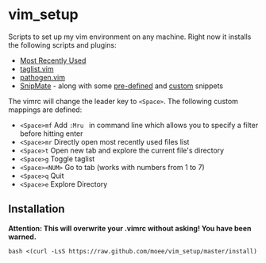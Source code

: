 # vim_setup

Scripts to set up my vim environment on any machine. Right now it installs the following scripts and plugins:

* [Most Recently Used](https://github.com/yegappan/mru)
* [taglist.vim](https://github.com/vim-scripts/taglist.vim)
* [pathogen.vim](https://github.com/tpope/vim-pathogen)
* [SnipMate](https://github.com/garbas/vim-snipmate) - along with some [pre-defined](https://github.com/honza/vim-snippets/tree/master/snippets) and [custom](bundle/mysnippets/snippets) snippets

The vimrc will change the leader key to `<Space>`. The following custom mappings are defined:

* `<Space>mf` Add `:Mru ` in command line which allows you to specify a filter before hitting enter
* `<Space>mr` Directly open most recently used files list
* `<Space>t` Open new tab and explore the current file's directory
* `<Space>g` Toggle taglist
* `<Space><NUM>` Go to tab <NUM> (works with numbers from 1 to 7)
* `<Space>q` Quit
* `<Space>e` Explore Directory

## Installation

**Attention: This will overwrite your .vimrc without asking! You have been warned.**

`bash <(curl -LsS https://raw.github.com/moee/vim_setup/master/install)`
